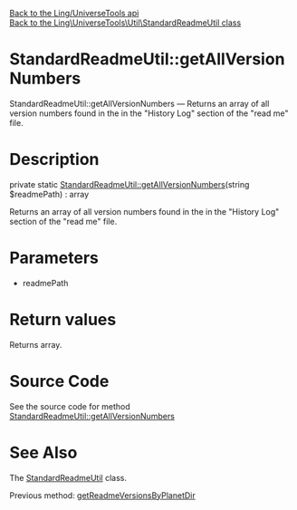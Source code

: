 [Back to the Ling/UniverseTools api](https://github.com/lingtalfi/UniverseTools/blob/master/doc/api/Ling/UniverseTools.md)<br>
[Back to the Ling\UniverseTools\Util\StandardReadmeUtil class](https://github.com/lingtalfi/UniverseTools/blob/master/doc/api/Ling/UniverseTools/Util/StandardReadmeUtil.md)


StandardReadmeUtil::getAllVersionNumbers
================



StandardReadmeUtil::getAllVersionNumbers — Returns an array of all version numbers found in the in the "History Log" section of the "read me" file.




Description
================


private static [StandardReadmeUtil::getAllVersionNumbers](https://github.com/lingtalfi/UniverseTools/blob/master/doc/api/Ling/UniverseTools/Util/StandardReadmeUtil/getAllVersionNumbers.md)(string $readmePath) : array




Returns an array of all version numbers found in the in the "History Log" section of the "read me" file.




Parameters
================


- readmePath

    


Return values
================

Returns array.








Source Code
===========
See the source code for method [StandardReadmeUtil::getAllVersionNumbers](https://github.com/lingtalfi/UniverseTools/blob/master/Util/StandardReadmeUtil.php#L276-L310)


See Also
================

The [StandardReadmeUtil](https://github.com/lingtalfi/UniverseTools/blob/master/doc/api/Ling/UniverseTools/Util/StandardReadmeUtil.md) class.

Previous method: [getReadmeVersionsByPlanetDir](https://github.com/lingtalfi/UniverseTools/blob/master/doc/api/Ling/UniverseTools/Util/StandardReadmeUtil/getReadmeVersionsByPlanetDir.md)<br>

